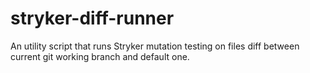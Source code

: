 # stryker-diff-runner
An utility script that runs Stryker mutation testing on files diff between current git working branch and default one.
